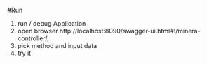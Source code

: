 #Run

1. run / debug Application
2. open browser http://localhost:8090/swagger-ui.html#!/minera-controller/, 
3. pick method and input data
4. try it